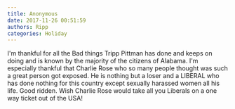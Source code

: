 ```yaml
---
title: Anonymous
date: 2017-11-26 00:51:59
authors: Ripp
categories: Holiday
---
```


 I'm thankful for all the Bad things Tripp Pittman has done and keeps on doing and  is known by the majority of the citizens of Alabama. 
I'm especially thankful that Charlie Rose who so many people thought was such a great person got exposed. He is nothing but a loser and a LIBERAL who has done nothing for this country except sexually harassed women all his life. Good ridden. Wish Charlie Rose would take all you Liberals on a one way ticket out of the USA!